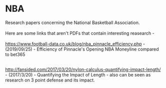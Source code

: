 # NBA

Research papers concerning the National Basketball Association. 
<br><br>
Here are some links that aren't PDFs that contain interesting reasearch - <br><br>
https://www.football-data.co.uk/blog/nba_pinnacle_efficiency.php - (2019/09/25) - Efficiency of Pinnacle's Opening NBA Moneyline compared to bet365<br><br>

http://fansided.com/2017/03/20/nylon-calculus-quantifying-impact-length/ - (2017/3/20) - Quantifying the Impact of Length - also can be seen as research on 3 point defense and its impact. 
